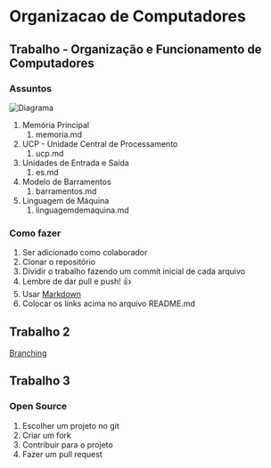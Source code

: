 # Organizacao de Computadores

## Trabalho - Organização e Funcionamento de Computadores

### Assuntos

![Diagrama](http://i.imgur.com/tHr8Abd.png)

1. Memória Principal
   1. memoria.md
1. UCP - Unidade Central de Processamento
   1. ucp.md
1. Unidades de Entrada e Saída
   1. es.md
1. Modelo de Barramentos
   1. barramentos.md
1. Linguagem de Máquina
   1. linguagemdemaquina.md

### Como fazer

1. Ser adicionado como colaborador
1. Clonar o repositório
1. Dividir o trabalho fazendo um commit inicial de cada arquivo
1. Lembre de dar pull e push! :+1:
1. Usar [Markdown](https://guides.github.com/features/mastering-markdown/)
1. Colocar os links acima no arquivo README.md

## Trabalho 2

[Branching](./branching.md)

## Trabalho 3

### Open Source

1. Escolher um projeto no git
2. Criar um fork
3. Contribuir para o projeto
4. Fazer um pull request
